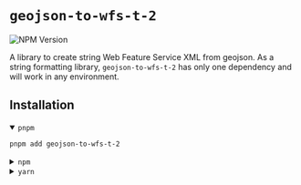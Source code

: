 # `geojson-to-wfs-t-2`

![NPM Version](https://img.shields.io/npm/v/geojson-to-wfs-t-2)

A library to create string Web Feature Service XML from geojson. As a string formatting library, `geojson-to-wfs-t-2` has only one dependency and will work in any environment.

## Installation

<details open><summary><code>pnpm</code></summary>

```sh
pnpm add geojson-to-wfs-t-2
```

</details>

<details><summary><code>npm</code></summary>

```sh
npm install geojson-to-wfs-t-2
```

</details>

<details><summary><code>yarn</code></summary>

```sh
yarn add geojson-to-wfs-t-2
```

## Usage

<!--!! use-example file://./tests/txn.example.ts -->

```ts
import { test, expect } from 'vitest';
import { insert, transaction } from '@geo-xml/wfs-t-2';
import { point, geometry } from 'geojson-to-gml-3';
import { Feature, Point } from 'geojson';

const nsUri = 'http://example.com/myFeature' as const;

test('empty transaction', () => {
  const actual = transaction([], { srsName: 'EPSG:4326' })();
  // prettier-ignore
  expect(actual).toBe(''
    + `<wfs:Transaction service="WFS" srsName="EPSG:4326" version="2.0.2" xmlns:wfs="http://www.opengis.net/wfs/2.0"/>`
  );
});

const f: Feature<Point, { a: number }> & { lyr: { id: string } } = {
  type: 'Feature',
  geometry: { type: 'Point', coordinates: [0, 0] },
  properties: { a: 1 },
  lyr: { id: 'myLayer' },
};

test('use a specific geojson-to-gml converter', () => {
  const actual = transaction([insert(f, { nsUri, convertGeom: point })])();
  // prettier-ignore
  expect(actual).toBe(''
    + `<wfs:Transaction service="WFS" version="2.0.2" xmlns:gml="http://www.opengis.net/gml/3.2" xmlns:myFeature="http://example.com/myFeature" xmlns:wfs="http://www.opengis.net/wfs/2.0">`
    +   `<wfs:Insert>`
    +     `<myFeature:myFeature>`
    +       `<myFeature:geometry>`
    +         `<gml:Point>`
    +           `<gml:pos>`
    +             `0 0`
    +           `</gml:pos>`
    +         `</gml:Point>`
    +       `</myFeature:geometry>`
    +       `<myFeature:a>`
    +         `1`
    +       `</myFeature:a>`
    +     `</myFeature:myFeature>`
    +   `</wfs:Insert>`
    + `</wfs:Transaction>`
  );
});

test('when in doubt, use the default geojson-to-gml converter', () => {
  const actual = transaction([insert(f, { nsUri, convertGeom: geometry })])();
  // prettier-ignore
  expect(actual).toBe(''
    + `<wfs:Transaction service="WFS" version="2.0.2" xmlns:gml="http://www.opengis.net/gml/3.2" xmlns:myFeature="http://example.com/myFeature" xmlns:wfs="http://www.opengis.net/wfs/2.0">`
    +   `<wfs:Insert>`
    +     `<myFeature:myFeature>`
    +       `<myFeature:geometry>`
    +         `<gml:Point>`
    +           `<gml:pos>`
    +             `0 0`
    +           `</gml:pos>`
    +         `</gml:Point>`
    +       `</myFeature:geometry>`
    +       `<myFeature:a>`
    +         `1`
    +       `</myFeature:a>`
    +     `</myFeature:myFeature>`
    +   `</wfs:Insert>`
    + `</wfs:Transaction>`
  );
});
```

#### Further notes:

- to avoid conflicting with the `delete` keyword, the function to create a `wfs:Delete` is `delete_`.

- While you should make sure to secure permissions to your data elsewhere (such as the [geoserver layer-level permissions](http://docs.geoserver.org/stable/en/user/security/layer.html)), avoiding importing potentially-dangerous actions `update` or `delete_` is a good idea.
